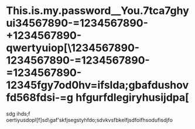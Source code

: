 # This.is.my.password__You.7tca7ghyui34567890-=1234567890-+1234567890-qwertyuiop[\1234567890-1234567890-=1234567890-=1234567890-12345fgy7od0hv=ifslda;gbafdushovfd568fdsi-=g hfgurfdlegiryhusijdpa[ 
sdg ihds;f oertiyusdopl[f]sd\gaf'skfjsegstyhfdo;sdvkvsfbkelfjsdfoifhsodufisdjfo
































